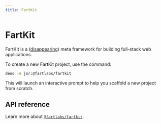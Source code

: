 ```yaml
---
title: FartKit
---
```


# FartKit

FartKit is a
([disappearing](https://svelte.dev/blog/frameworks-without-the-framework)) meta
framework for building full-stack web applications.

To create a new FartKit project, use the command:

```sh
deno -A jsr:@fartlabs/fartkit
```

This will launch an interactive prompt to help you scaffold a new project from
scratch.

## API reference

Learn more about [`@fartlabs/fartkit`](https://jsr.io/@fartlabs/fartkit).
